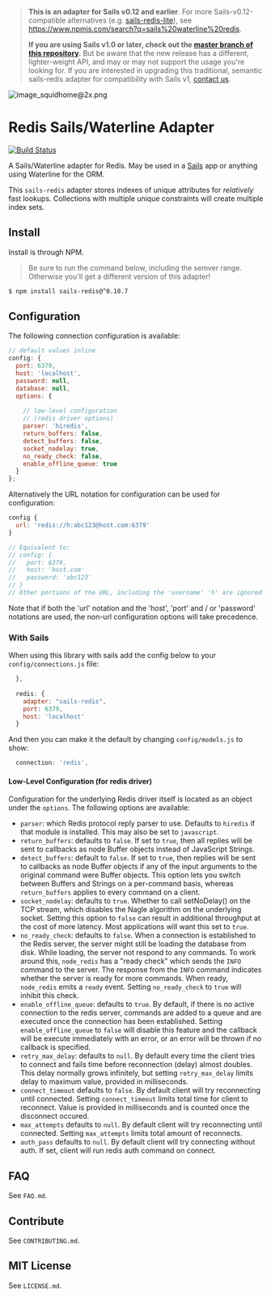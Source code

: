 > **This is an adapter for Sails v0.12 and earlier**.  For more Sails-v0.12-compatible alternatives (e.g. [sails-redis-lite](https://github.com/wuyanxin/sails-redis-lite)), see https://www.npmjs.com/search?q=sails%20waterline%20redis.
>
> **If you are using Sails v1.0 or later, check out the [master branch of this repository](https://github.com/balderdashy/sails-redis).**  But be aware that the new release has a different, lighter-weight API, and may or may not support the usage you're looking for.  If you are interested in upgrading this traditional, semantic sails-redis adapter for compatibility with Sails v1, [contact us](http://sailsjs.com/contact).

![image_squidhome@2x.png](http://i.imgur.com/RIvu9.png)

# Redis Sails/Waterline Adapter 
[![Build Status](https://travis-ci.org/balderdashy/sails-redis.svg?branch=master)](https://travis-ci.org/balderdashy/sails-redis)

A Sails/Waterline adapter for Redis. May be used in a [Sails](http://sailsjs.com) app or anything using Waterline for the ORM.

This `sails-redis` adapter stores indexes of unique attributes for *relatively* fast lookups. Collections with multiple unique constraints will create multiple index sets.


## Install

Install is through NPM.

> Be sure to run the command below, including the semver range.  Otherwise you'll get a different version of this adapter!

```bash
$ npm install sails-redis@^0.10.7
```

## Configuration

The following connection configuration is available:

```javascript
// default values inline
config: {
  port: 6379,
  host: 'localhost',
  password: null,
  database: null,
  options: {
  
    // low-level configuration
    // (redis driver options)
    parser: 'hiredis',
    return_buffers: false,
    detect_buffers: false,
    socket_nodelay: true,
    no_ready_check: false,
    enable_offline_queue: true
  }
};
```

Alternatively the URL notation for configuration can be used for configuration:

``` javascript
config {
  url: 'redis://h:abc123@host.com:6379'
}

// Equivalent to:
// config: {
//   port: 6379,
//   host: 'host.com'
//   password: 'abc123'
// }
// Other portions of the URL, including the 'username' 'h' are ignored
```

Note that if both the 'url' notation and the 'host', 'port' and / or 'password' notations are used, the non-url configuration options will take precedence.

### With Sails

When using this library with sails add the config below to your `config/connections.js` file:

```js
  },
  
  redis: {
    adapter: "sails-redis",
    port: 6379,
    host: 'localhost'
  }

```

And then you can make it the default by changing `config/models.js` to show:

```js
  connection: 'redis',
```

#### Low-Level Configuration (for redis driver)

Configuration for the underlying Redis driver itself is located as an object under the `options`.  The following options are available:

* `parser`: which Redis protocol reply parser to use.  Defaults to `hiredis` if that module is installed.
This may also be set to `javascript`.
* `return_buffers`: defaults to `false`.  If set to `true`, then all replies will be sent to callbacks as node Buffer
objects instead of JavaScript Strings.
* `detect_buffers`: default to `false`. If set to `true`, then replies will be sent to callbacks as node Buffer objects
if any of the input arguments to the original command were Buffer objects.
This option lets you switch between Buffers and Strings on a per-command basis, whereas `return_buffers` applies to
every command on a client.
* `socket_nodelay`: defaults to `true`. Whether to call setNoDelay() on the TCP stream, which disables the
Nagle algorithm on the underlying socket.  Setting this option to `false` can result in additional throughput at the
cost of more latency.  Most applications will want this set to `true`.
* `no_ready_check`: defaults to `false`. When a connection is established to the Redis server, the server might still
be loading the database from disk.  While loading, the server not respond to any commands.  To work around this,
`node_redis` has a "ready check" which sends the `INFO` command to the server.  The response from the `INFO` command
indicates whether the server is ready for more commands.  When ready, `node_redis` emits a `ready` event.
Setting `no_ready_check` to `true` will inhibit this check.
* `enable_offline_queue`: defaults to `true`. By default, if there is no active
connection to the redis server, commands are added to a queue and are executed
once the connection has been established. Setting `enable_offline_queue` to
`false` will disable this feature and the callback will be execute immediately
with an error, or an error will be thrown if no callback is specified.
* `retry_max_delay`: defaults to `null`. By default every time the client tries to connect and fails time before
reconnection (delay) almost doubles. This delay normally grows infinitely, but setting `retry_max_delay` limits delay
to maximum value, provided in milliseconds.
* `connect_timeout` defaults to `false`. By default client will try reconnecting until connected. Setting `connect_timeout`
limits total time for client to reconnect. Value is provided in milliseconds and is counted once the disconnect occured.
* `max_attempts` defaults to `null`. By default client will try reconnecting until connected. Setting `max_attempts`
limits total amount of reconnects.
* `auth_pass` defaults to `null`. By default client will try connecting without auth. If set, client will run redis auth command on connect.

## FAQ

See `FAQ.md`.



## Contribute

See `CONTRIBUTING.md`.


## MIT License

See `LICENSE.md`.
